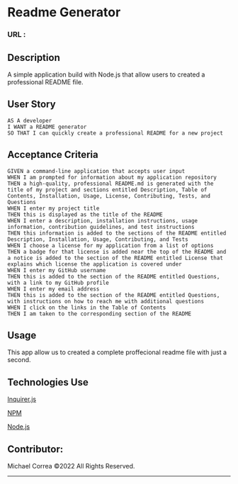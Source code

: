 # Readme Generator

### URL : 

## Description
A simple application build with Node.js that allow users to created a professional README file.

## User Story
```
AS A developer
I WANT a README generator
SO THAT I can quickly create a professional README for a new project

```

## Acceptance Criteria
```
GIVEN a command-line application that accepts user input
WHEN I am prompted for information about my application repository
THEN a high-quality, professional README.md is generated with the title of my project and sections entitled Description, Table of Contents, Installation, Usage, License, Contributing, Tests, and Questions
WHEN I enter my project title
THEN this is displayed as the title of the README
WHEN I enter a description, installation instructions, usage information, contribution guidelines, and test instructions
THEN this information is added to the sections of the README entitled Description, Installation, Usage, Contributing, and Tests
WHEN I choose a license for my application from a list of options
THEN a badge for that license is added near the top of the README and a notice is added to the section of the README entitled License that explains which license the application is covered under
WHEN I enter my GitHub username
THEN this is added to the section of the README entitled Questions, with a link to my GitHub profile
WHEN I enter my email address
THEN this is added to the section of the README entitled Questions, with instructions on how to reach me with additional questions
WHEN I click on the links in the Table of Contents
THEN I am taken to the corresponding section of the README 

```

## Usage
This app allow us to created a complete proffecional readme file with just a second. 


## Technologies Use
<p><a href="https://www.npmjs.com/package/inquirer">Inquirer.js</a></p>
<p><a href="https://www.npmjs.com">NPM</a></p>
<p><a href="https://nodejs.org/">Node.js</a></p>


## Contributor:
Michael Correa ©2022 All Rights Reserved.
- - -